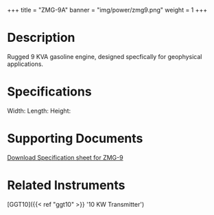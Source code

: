 +++
title = "ZMG-9A"
banner = "img/power/zmg9.png"
weight = 1
+++

# Description

Rugged 9 KVA gasoline engine, designed specfically for geophysical applications.

# Specifications

Width:
Length:
Height:

# Supporting Documents

[Download Specification sheet for ZMG-9](/documents/ZMG-9.pdf)

# Related Instruments

[GGT10]({{< ref "ggt10" >}} '10 KW Transmitter')
